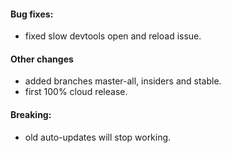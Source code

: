 #### Bug fixes:
* fixed slow devtools open and reload issue.

#### Other changes
* added branches master-all, insiders and stable.
* first 100% cloud release.

#### Breaking:
* old auto-updates will stop working.